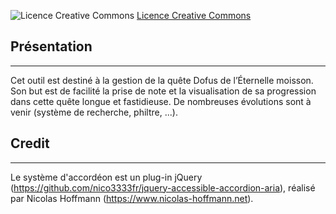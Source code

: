 ![Licence Creative Commons](https://i.creativecommons.org/l/by-nc-sa/4.0/88x31.png "Licence Creative Commons")
[Licence Creative Commons](http://creativecommons.org/licenses/by-nc-sa/4.0/)


## Présentation
-----------
Cet outil est destiné à la gestion de la quête Dofus de l’Éternelle moisson. Son but est de facilité la prise de note et la visualisation de sa progression dans cette quête longue et fastidieuse.
De nombreuses évolutions sont à venir (système de recherche, philtre, ...).


## Credit
-----------
Le système d'accordéon est un plug-in jQuery (<https://github.com/nico3333fr/jquery-accessible-accordion-aria>), réalisé par Nicolas Hoffmann (<https://www.nicolas-hoffmann.net>).